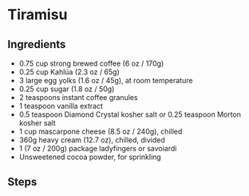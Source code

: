 # Tiramisu

## Ingredients

- 0.75 cup strong brewed coffee (6 oz / 170g)
- 0.25 cup Kahlúa (2.3 oz / 65g)
- 3 large egg yolks (1.6 oz / 45g), at room temperature
- 0.25 cup sugar (1.8 oz / 50g)
- 2 teaspoons instant coffee granules
- 1 teaspoon vanilla extract
- 0.5 teaspoon Diamond Crystal kosher salt or 0.25 teaspoon Morton kosher salt
- 1 cup mascarpone cheese (8.5 oz / 240g), chilled
- 360g heavy cream (12.7 oz), chilled, divided
- 1 (7 oz / 200g) package ladyfingers or savoiardi
- Unsweetened cocoa powder, for sprinkling

## Steps
